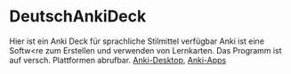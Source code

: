 # DeutschAnkiDeck
Hier ist ein Anki Deck für sprachliche Stilmittel verfügbar
Anki ist eine Softw<re zum Erstellen und verwenden von Lernkarten. Das Programm ist auf versch. Plattformen abrufbar.
[Anki-Desktop](https://apps.ankiweb.net/downloads/current/anki-2.0.44.exe), [Anki-Apps](https://apps.ankiweb.net)
